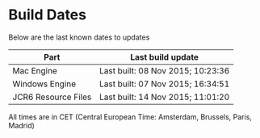 # Build Dates

Below are the last known dates to updates

Part | Last build update
-----|-----
Mac Engine | Last built: 08 Nov 2015; 10:23:36
Windows Engine | Last built: 07 Nov 2015; 16:34:51
JCR6 Resource Files | Last built: 14 Nov 2015; 11:01:20
All times are in CET (Central European Time: Amsterdam, Brussels, Paris, Madrid)



